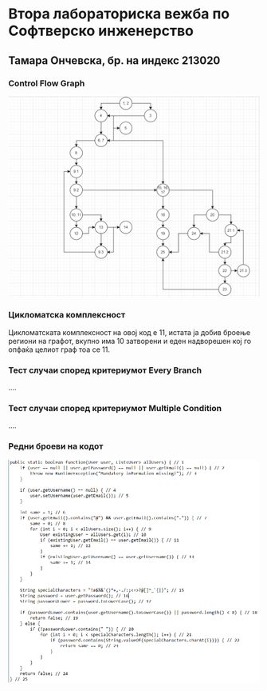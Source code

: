 # Втора лабораториска вежба по Софтверско инженерство

## Тамара Ончевска, бр. на индекс 213020

###  Control Flow Graph

![CFG](si_graph.png)

### Цикломатска комплексност

Цикломатската комплексност на овој код е 11, истата ја добив броење региони на графот, вкупно има 10 затворени и еден надворешен кој го опфаќа целиот граф тоа се 11.

### Тест случаи според критериумот  Every Branch

....

### Тест случаи според критериумот Multiple Condition

.... 
### Редни броеви на кодот

![java](si_code.png)
